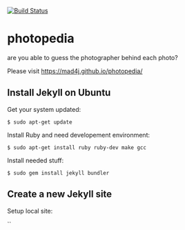 [![Build Status](https://travis-ci.org/mad4j/photopedia.svg?branch=master)](https://travis-ci.org/mad4j/photopedia)

# photopedia
are you able to guess the photographer behind each photo?

Please visit https://mad4j.github.io/photopedia/

## Install Jekyll on Ubuntu

Get your system updated:

`$ sudo apt-get update`

Install Ruby and need developement environment:

`$ sudo apt-get install ruby ruby-dev make gcc`

Install needed stuff:

`$ sudo gem install jekyll bundler`


## Create a new Jekyll site

Setup local site:

``
